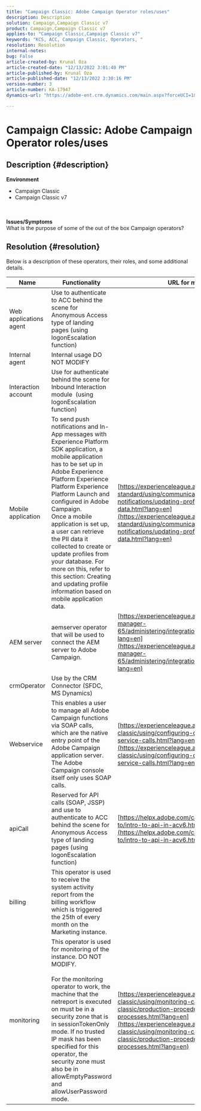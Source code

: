 ```yaml
---
title: "Campaign Classic: Adobe Campaign Operator roles/uses"
description: Description
solution: Campaign,Campaign Classic v7
product: Campaign,Campaign Classic v7
applies-to: "Campaign Classic,Campaign Classic v7"
keywords: "KCS, ACC, Campaign Classic, Operators, "
resolution: Resolution
internal-notes: 
bug: False
article-created-by: Krunal Oza
article-created-date: "12/13/2022 3:01:40 PM"
article-published-by: Krunal Oza
article-published-date: "12/13/2022 3:30:16 PM"
version-number: 3
article-number: KA-17947
dynamics-url: "https://adobe-ent.crm.dynamics.com/main.aspx?forceUCI=1&pagetype=entityrecord&etn=knowledgearticle&id=bc0e3f0b-f77a-ed11-81ac-6045bd006b3d"

---
```

# Campaign Classic: Adobe Campaign Operator roles/uses

## Description {#description}

<b>Environment</b>
- Campaign Classic
- Campaign Classic v7

<br> <br><b>Issues/Symptoms</b><br>What is the purpose of some of the out of the box Campaign operators?

## Resolution {#resolution}


Below is a description of these operators, their roles, and some additional details.


| <b>Name</b> | <b>Functionality</b> | <b>URL for more details</b> |
| --- | --- | --- |
| Web applications agent | Use to authenticate to ACC behind the scene for Anonymous Access type of landing pages (using logonEscalation function) |   |
| Internal agent | Internal usage DO NOT MODIFY |   |
| Interaction account | Use for authenticate behind the scene for Inbound Interaction module  (using logonEscalation function) |   |
| Mobile application | To send push notifications and In-App messages with Experience Platform SDK application, a mobile application has to be set up in Adobe Experience Platform Experience Platform Experience Platform Launch and configured in Adobe Campaign.<br>  Once a mobile application is set up, a user can retrieve the PII data it collected to create or update profiles from your database. For more on this, refer to this section: Creating and updating profile information based on mobile application data. | [https://experienceleague.adobe.com/docs/campaign-standard/using/communication-channels/push-notifications/updating-profile-with-mobile-app-data.html?lang=en](https://experienceleague.adobe.com/docs/campaign-standard/using/communication-channels/push-notifications/updating-profile-with-mobile-app-data.html?lang=en) |
| AEM server | aemserver operator that will be used to connect the AEM server to Adobe Campaign. | [https://experienceleague.adobe.com/docs/experience-manager-65/administering/integration/campaignonpremise.html?lang=en](https://experienceleague.adobe.com/docs/experience-manager-65/administering/integration/campaignonpremise.html?lang=en) |
| crmOperator | Use by the CRM Connector (SFDC, MS Dynamics) |   |
| Webservice | This enables a user to manage all Adobe Campaign functions via SOAP calls, which are the native entry point of the Adobe Campaign application server. The Adobe Campaign console itself only uses SOAP calls. | [https://experienceleague.adobe.com/docs/campaign-classic/using/configuring-campaign-classic/api/web-service-calls.html?lang=en](https://experienceleague.adobe.com/docs/campaign-classic/using/configuring-campaign-classic/api/web-service-calls.html?lang=en) |
| apiCall | Reserved for API calls (SOAP, JSSP) and use to authenticate to ACC behind the scene for Anonymous Access type of landing pages (using logonEscalation function) | [https://helpx.adobe.com/campaign/classic/how-to/intro-to-api-in-acv6.html](https://helpx.adobe.com/campaign/classic/how-to/intro-to-api-in-acv6.html) |
| billing | This operator is used to receive the system activity report from the billing workflow which is triggered the 25th of every month on the Marketing instance. |   |
| monitoring | This operator is used for monitoring of the instance. DO NOT MODIFY. <br><br>  For the monitoring operator to work, the machine that the netreport is executed on must be in a security zone that is in sessionTokenOnly mode. If no trusted IP mask has been specified for this operator, the security zone must also be in allowEmptyPassword and allowUserPassword mode. | [https://experienceleague.adobe.com/docs/campaign-classic/using/monitoring-campaign-classic/production-procedures/monitoring-processes.html?lang=en](https://experienceleague.adobe.com/docs/campaign-classic/using/monitoring-campaign-classic/production-procedures/monitoring-processes.html?lang=en) |



